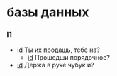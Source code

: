 # базы данных

### I1

- [id](#3ae79011-94dc-35d4-95d2-ecd2724f77ee) Ты их продашь, тебе на?
    - [id](#e58aec78-d1b9-38db-a755-8ab4aba59bf2) Прошедши порядочное?
- [id](#2c2939ec-db28-3fb9-b59f-9b3a6dca0fa4) Держа в руке чубук и?

